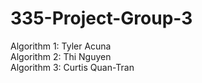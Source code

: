 # 335-Project-Group-3
Algorithm 1: Tyler Acuna<br/>
Algorithm 2: Thi Nguyen<br/>
Algorithm 3: Curtis Quan-Tran
